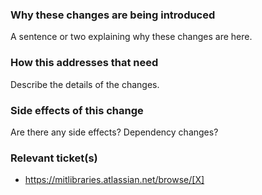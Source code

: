 ### Why these changes are being introduced

A sentence or two explaining why these changes are here.

### How this addresses that need

Describe the details of the changes.

### Side effects of this change

Are there any side effects? Dependency changes?

### Relevant ticket(s)


* https://mitlibraries.atlassian.net/browse/[X]
